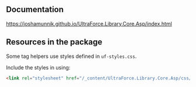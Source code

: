 
## Documentation
https://joshamunnik.github.io/UltraForce.Library.Core.Asp/index.html

## Resources in the package

Some tag helpers use styles defined in `uf-styles.css`.

Include the styles in using:
````html
<link rel="stylesheet" href="/_content/UltraForce.Library.Core.Asp/css/uf-styles.css" />
````
